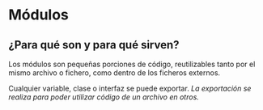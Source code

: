 # Módulos
## ¿Para qué son y para qué sirven?
Los módulos son pequeñas porciones de código, reutilizables tanto por el mismo archivo o fichero, como
dentro de los ficheros externos.

Cualquier variable, clase o interfaz se puede exportar.
_La exportación se realiza para poder utilizar código de un archivo en otros._